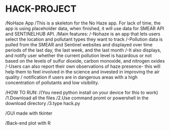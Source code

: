 # HACK-PROJECT
/NoHaze App
/This is a skeleton for the No Haze app. For lack of time, the app is using placeholder data, when finished, it will use data for SMEAR API and SENTINELHUB API.
/Main features:
/-Nohaze is an app that lets users select the location and pollutant types they want to track
/-Pollution data is pulled from the SMEAR and Sentinel websites and displayed over time periods of the last day, the last week, and the last month
/-It also displays, and notify user whether the current pollution level is hazardous or not based on the levels of sulfur dioxide, carbon monoxide, and nitrogen oxides
/-Users can also report their own observations of haze presence- this will help them to feel involved in the science and invested in improving the air quality
/ notification if users are in dangerous areas with a high concentration of pollutants and low visibility.

/HOW TO RUN:
/(You need python install on your device for this to work)
/1.Download all the files
/2.Use command promt or powershell in the download directory
/3.type hack.py

/GUI made with tkinter

/Back-end plot with R
